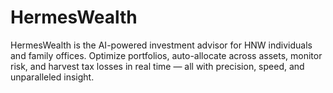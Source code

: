 # HermesWealth
HermesWealth is the AI-powered investment advisor for HNW individuals and family offices. Optimize portfolios, auto-allocate across assets, monitor risk, and harvest tax losses in real time — all with precision, speed, and unparalleled insight.
